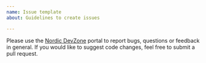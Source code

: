 ```yaml
---
name: Issue template
about: Guidelines to create issues

---
```


Please use the [Nordic DevZone](http://devzone.nordicsemi.com) portal to report bugs, questions or feedback in general. If you would like to suggest code changes, feel free to submit a pull request.
